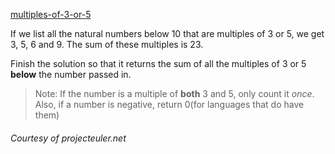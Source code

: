 [multiples-of-3-or-5](https://www.codewars.com/kata/514b92a657cdc65150000006)

If we list all the natural numbers below 10 that are multiples of 3 or 5, we get 3, 5, 6 and 9. The sum of these multiples is 23.

Finish the solution so that it returns the sum of all the multiples of 3 or 5 **below** the number passed in. 

> Note: If the number is a multiple of **both** 3 and 5, only count it *once*.
> Also, if a number is negative, return 0(for languages that do have them)
  
###### *Courtesy of projecteuler.net*
